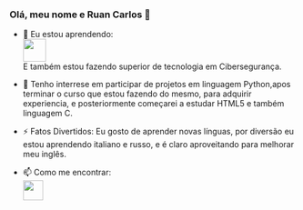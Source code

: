 ### Olá, meu nome e Ruan Carlos 👋

- 🌱 Eu estou aprendendo: <br>
  <img src="https://cdn.jsdelivr.net/gh/devicons/devicon/icons/python/python-original-wordmark.svg" width="40" height="40"/>         
E também estou fazendo superior de tecnologia em Cibersegurança.
        
- 👯 Tenho interrese em participar de projetos em linguagem Python,apos terminar o curso que estou fazendo do mesmo,
para adquirir experiencia, e posteriormente começarei a estudar HTML5 e também linguagem C.
- ⚡ Fatos Divertidos: Eu gosto de aprender novas línguas, por diversão eu estou aprendendo italiano e russo, e é claro aproveitando para melhorar meu inglês.
- 📫 Como me encontrar:
  <br>
  <a href= "www.linkedin.com/in/ruan-carlos-2b2193307" target= "_blank"><img src="https://cdn.jsdelivr.net/gh/devicons/devicon@latest/icons/linkedin/linkedin-original.svg" width="35" height="35"/>
  
          
          
